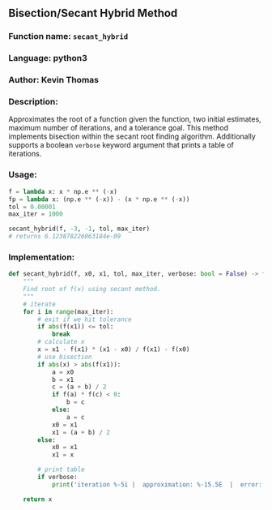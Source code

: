 ## Bisection/Secant Hybrid Method

### Function name: `secant_hybrid`
### Language: python3
### Author: Kevin Thomas

### Description:
Approximates the root of a function given the function, two initial estimates, maximum number of iterations, and a tolerance goal. This method implements bisection within the secant root finding algorithm. Additionally supports a boolean `verbose` keyword argument that prints a table of iterations.

### Usage:

```py
f = lambda x: x * np.e ** (-x)
fp = lambda x: (np.e ** (-x)) - (x * np.e ** (-x))
tol = 0.00001
max_iter = 1000

secant_hybrid(f, -3, -1, tol, max_iter)
# returns 6.123878226063184e-09
```

### Implementation:
```py
def secant_hybrid(f, x0, x1, tol, max_iter, verbose: bool = False) -> float:
    """
    Find root of f(x) using secant method.
    """
    # iterate
    for i in range(max_iter):
        # exit if we hit tolerance
        if abs(f(x1)) <= tol:
            break
        # calculate x
        x = x1 - f(x1) * (x1 - x0) / f(x1) - f(x0)
        # use bisection
        if abs(x) > abs(f(x1)):
            a = x0
            b = x1
            c = (a + b) / 2
            if f(a) * f(c) < 0:
                b = c
            else:
                a = c
            x0 = x1
            x1 = (a + b) / 2
        else:
            x0 = x1
            x1 = x

        # print table
        if verbose:
            print('iteration %-5i |  approximation: %-15.5E  |  error: %-10.5E' % (i+1, x, f(x1)))

    return x
```